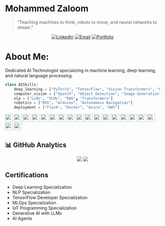 # Mohammed Zaloom 

> "Teaching machines to think, robots to move, and neural networks to dream."

<div align="center">
  
[![LinkedIn](https://img.shields.io/badge/LinkedIn-0A66C2?style=for-the-badge&logo=linkedin&logoColor=white)](https://www.linkedin.com/in/mozaloom/)
[![Email](https://img.shields.io/badge/Email-EA4335?style=for-the-badge&logo=gmail&logoColor=white)](mailto:mohammedzaloomai@gmail.com)
[![Portfolio](https://img.shields.io/badge/Portfolio-4285F4?style=for-the-badge&logo=google-chrome&logoColor=white)](https://mohammedzaloom.online)


</div>


# About Me:
Dedicated AI Technologist specializing in machine learning, deep learning, and natural language processing.

```python
class AISkills:
    deep_learning = ["PyTorch", "TensorFlow", "Vision Transformers", "GANs"]
    computer_vision = ["OpenCV", "Object Detection", "Image Generation"]
    nlp = ["LLMs", "VLMs", "RAG"و "Transformers"]
    robotics = ["ROS", "Arduino", "Autonomous Navigation"]
    deployment = ["Flask", "Docker", "Azure", "AWS"]
```

<img src="https://img.shields.io/badge/Python-3670A0?logo=python&logoColor=ffdd54" height="25"> <img src="https://img.shields.io/badge/TensorFlow-FF6F00?logo=tensorflow&logoColor=white" height="25"> <img src="https://img.shields.io/badge/OpenCV-white?logo=opencv&logoColor=white" height="25"> <img src="https://img.shields.io/badge/Pandas-150458?logo=pandas&logoColor=white" height="25"> <img src="https://img.shields.io/badge/NumPy-013243?logo=numpy&logoColor=white" height="25"> <img src="https://img.shields.io/badge/Keras-D00000?logo=keras&logoColor=white" height="25"> <img src="https://img.shields.io/badge/PyTorch-EE4C2C?logo=pytorch&logoColor=white" height="25"> <img src="https://img.shields.io/badge/scikit--learn-F7931E?logo=scikit-learn&logoColor=white" height="25"> <img src="https://img.shields.io/badge/Arduino-00979D?logo=arduino&logoColor=white" height="25"> <img src="https://img.shields.io/badge/SQL-007396?logo=sqlite&logoColor=white" height="25"> <img src="https://img.shields.io/badge/FastAPI-109989?logo=fastapi&logoColor=white" height="25"> <img src="https://img.shields.io/badge/OpenAI-002571?logo=openai&logoColor=white" height="25"> <img src="https://img.shields.io/badge/AWS-FF9900?logo=amazonaws&logoColor=white" height="25"> <img src="https://img.shields.io/badge/Docker-0db7ed?logo=docker&logoColor=white" height="25"> <img src="https://img.shields.io/badge/Git-F05033?logo=git&logoColor=white" height="25"> <img src="https://img.shields.io/badge/Linux-FCC624?logo=linux&logoColor=black" height="25"> <img src="https://img.shields.io/badge/HuggingFace-FFDA54?logo=huggingface&logoColor=black" height="25"> <img src="https://img.shields.io/badge/Jupyter-F37626?logo=jupyter&logoColor=white" height="25"> <img src="https://img.shields.io/badge/Flask-000?logo=flask&logoColor=white" height="25">


## 📊 GitHub Analytics

<div align="center">
  
![](https://github-readme-stats.vercel.app/api?username=mozaloom&show_icons=true&theme=vision-friendly-dark&hide_border=true)
![](https://github-readme-stats.vercel.app/api/top-langs/?username=mozaloom&layout=compact&theme=vision-friendly-dark&hide_border=true&langs_count=5&card_title=Languages%20I%20Love
)

</div>


## Certifications
- Deep Learning Specialization
- NLP Specialization
- TensorFlow Developer Specialization
- MLOps Specialization
- IoT Programming Specialization
- Generative AI with LLMs
- AI Agents









